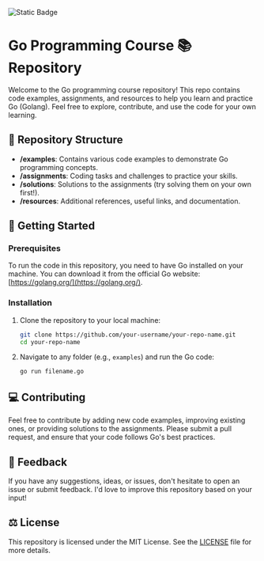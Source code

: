 ![Static Badge](https://img.shields.io/badge/Course%20%F0%9F%93%9A-Go%20?style=social&logo=go&logoColor=%232874a6&logoSize=5em&label=Go-Lang&labelColor=%230000&color=%230000)
# Go Programming Course 📚 Repository 

Welcome to the Go programming course repository! This repo contains code examples, assignments, and resources to help you learn and practice Go (Golang). Feel free to explore, contribute, and use the code for your own learning.

## 📂 Repository Structure

- **/examples**: Contains various code examples to demonstrate Go programming concepts.
- **/assignments**: Coding tasks and challenges to practice your skills.
- **/solutions**: Solutions to the assignments (try solving them on your own first!).
- **/resources**: Additional references, useful links, and documentation.

## 🚀 Getting Started

### Prerequisites

To run the code in this repository, you need to have Go installed on your machine. You can download it from the official Go website: [https://golang.org/](https://golang.org/).

### Installation

1. Clone the repository to your local machine:
    ```bash
    git clone https://github.com/your-username/your-repo-name.git
    cd your-repo-name
    ```

2. Navigate to any folder (e.g., `examples`) and run the Go code:
    ```bash
    go run filename.go
    ```

## 💻 Contributing

Feel free to contribute by adding new code examples, improving existing ones, or providing solutions to the assignments. Please submit a pull request, and ensure that your code follows Go's best practices.

## 💬 Feedback

If you have any suggestions, ideas, or issues, don't hesitate to open an issue or submit feedback. I'd love to improve this repository based on your input!

## ⚖ License

This repository is licensed under the MIT License. See the [LICENSE](LICENSE) file for more details.
